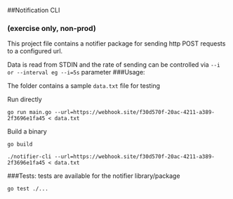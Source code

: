 ##Notification CLI

### (exercise only, non-prod)

This project file contains a notifier package for sending
http POST requests to a configured url.

Data is read from STDIN and the rate of sending can be controlled via
`--i or --interval eg --i=5s` parameter
###Usage:

The folder contains a sample `data.txt` file for testing

Run directly
```
go run main.go --url=https://webhook.site/f30d570f-20ac-4211-a389-2f3696e1fa45 < data.txt
```

Build a binary
```
go build

./notifier-cli --url=https://webhook.site/f30d570f-20ac-4211-a389-2f3696e1fa45 < data.txt
```

###Tests:
tests are available for the notifier library/package
```
go test ./...
```
